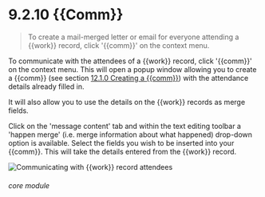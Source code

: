 # 9.2.10    {{Comm}}

> To create a mail-merged letter or email for everyone attending a {{work}} record, click '{{comm}}' on the context menu. 

To communicate with the attendees of a {{work}} record, click '{{comm}}' on the context menu. This will open a popup window allowing you to create a {{comm}} (see section [12.1.0  Creating a {{comm}}](/help/index/v/{{version}}/p/12.1.0)) with the attendance details already filled in. 

It will also allow you to use the details on the {{work}} records as merge fields. 

Click on the 'message content' tab and within the text editing toolbar a 'happen merge' (i.e. merge information about what happened) drop-down option is available. Select the fields you wish to be inserted into your {{comm}}. This will take the details entered from the {{work}} record. 

![Communicating with {{work}} record attendees]({{imgpath}}69a.png) 

###### core module

